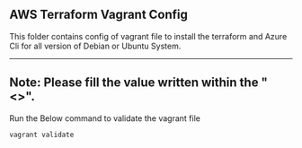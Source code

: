 ## AWS Terraform Vagrant Config

This folder contains config of vagrant file to install the terraform and Azure Cli for all version of Debian or Ubuntu System.

---
**Note:**  Please fill the value written within the "<>".
---

Run the Below command to validate the vagrant file

`
vagrant validate
`